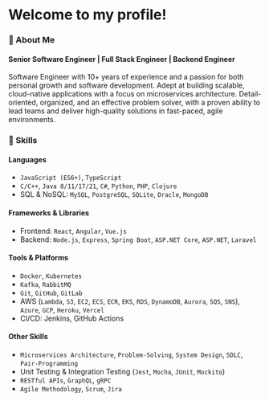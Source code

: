 # Welcome to my profile!
### 👋 About Me
#### Senior Software Engineer | Full Stack Engineer | Backend Engineer

Software Engineer with 10+ years of experience and a passion for both personal growth and software development. Adept at building scalable, cloud-native applications with a focus on microservices architecture. 
Detail-oriented, organized, and an effective problem solver, with a proven ability to lead teams and deliver high-quality solutions in fast-paced, agile environments.

### 🚀 Skills

#### **Languages**
- `JavaScript (ES6+)`, `TypeScript`  
- `C/C++`, `Java 8/11/17/21`, `C#`, `Python`, `PHP`, `Clojure`  
- SQL & NoSQL: `MySQL`, `PostgreSQL`, `SQLite`, `Oracle`, `MongoDB`  

#### **Frameworks & Libraries**
- Frontend: `React`, `Angular`, `Vue.js`  
- Backend: `Node.js`, `Express`, `Spring Boot`, `ASP.NET Core`, `ASP.NET`, `Laravel`  

#### **Tools & Platforms**
- `Docker`, `Kubernetes`  
- `Kafka`, `RabbitMQ`  
- `Git`, `GitHub`, `GitLab`  
- AWS (`Lambda`, `S3`, `EC2`, `ECS`, `ECR`, `EKS`, `RDS`, `DynamoDB`, `Aurora`, `SQS`, `SNS`), `Azure`, `GCP`, `Heroku`, `Vercel`  
- CI/CD: Jenkins, GitHub Actions  

#### **Other Skills**
- `Microservices Architecture`, `Problem-Solving`, `System Design`, `SDLC`, `Pair-Programming`  
- Unit Testing & Integration Testing (`Jest`, `Mocha`, `JUnit`, `Mockito`)  
- `RESTful APIs`, `GraphQL`, `gRPC`  
- `Agile Methodology`, `Scrum`, `Jira`  

